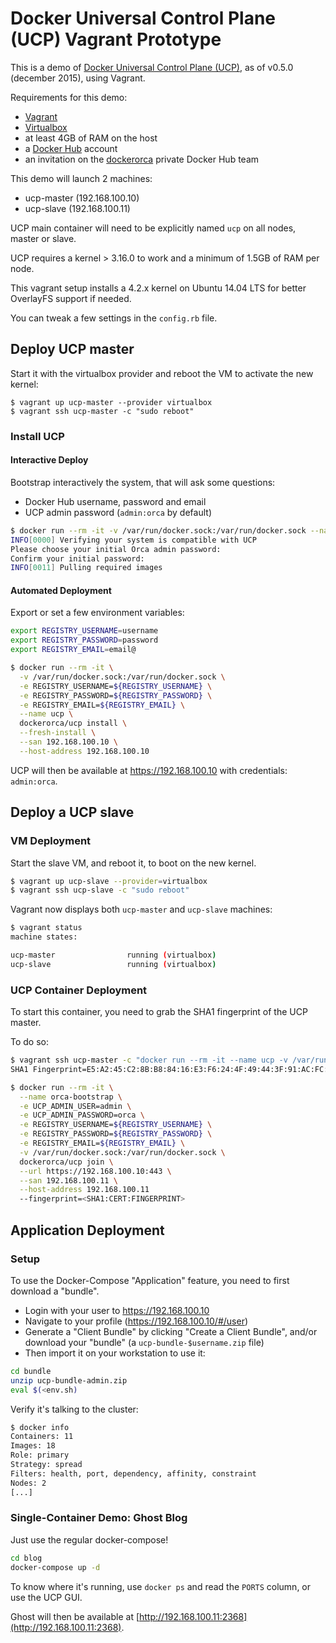 # Docker Universal Control Plane (UCP) Vagrant Prototype

This is a demo of [Docker Universal Control Plane (UCP)](https://www.docker.com/universal-control-plane), as of v0.5.0 (december 2015), using Vagrant.

Requirements for this demo:

- [Vagrant](https://www.vagrantup.com/)
- [Virtualbox](https://www.virtualbox.org/)
- at least 4GB of RAM on the host
- a [Docker Hub](https://hub.docker.com/) account
- an invitation on the [dockerorca](https://hub.docker.com/u/dockerorca/) private Docker Hub team

This demo will launch 2 machines:

- ucp-master (192.168.100.10)
- ucp-slave (192.168.100.11)

UCP main container will need to be explicitly named `ucp` on all nodes, master or slave.

UCP requires a kernel > 3.16.0 to work and a minimum of 1.5GB of RAM per node.

This vagrant setup installs a 4.2.x kernel on Ubuntu 14.04 LTS for better OverlayFS support if needed.

You can tweak a few settings in the `config.rb` file.

## Deploy UCP master

Start it with the virtualbox provider and reboot the VM to activate the new kernel:

    $ vagrant up ucp-master --provider virtualbox
    $ vagrant ssh ucp-master -c "sudo reboot"

### Install UCP

#### Interactive Deploy

Bootstrap interactively the system, that will ask some questions:

- Docker Hub username, password and email
- UCP admin password (`admin:orca` by default)

```bash
$ docker run --rm -it -v /var/run/docker.sock:/var/run/docker.sock --name ucp dockerorca/ucp install -i
INFO[0000] Verifying your system is compatible with UCP
Please choose your initial Orca admin password:
Confirm your initial password:
INFO[0011] Pulling required images
```

#### Automated Deployment

Export or set a few environment variables:

```bash
export REGISTRY_USERNAME=username
export REGISTRY_PASSWORD=password
export REGISTRY_EMAIL=email@
```

```bash
$ docker run --rm -it \
  -v /var/run/docker.sock:/var/run/docker.sock \
  -e REGISTRY_USERNAME=${REGISTRY_USERNAME} \
  -e REGISTRY_PASSWORD=${REGISTRY_PASSWORD} \
  -e REGISTRY_EMAIL=${REGISTRY_EMAIL} \
  --name ucp \
  dockerorca/ucp install \
  --fresh-install \
  --san 192.168.100.10 \
  --host-address 192.168.100.10
```

UCP will then be available at https://192.168.100.10 with credentials: `admin:orca`.

## Deploy a UCP slave

### VM Deployment

Start the slave VM, and reboot it, to boot on the new kernel.

```bash
$ vagrant up ucp-slave --provider=virtualbox
$ vagrant ssh ucp-slave -c "sudo reboot"
```

Vagrant now displays both `ucp-master` and `ucp-slave` machines:

```bash
$ vagrant status
machine states:

ucp-master                running (virtualbox)
ucp-slave                 running (virtualbox)
```

### UCP Container Deployment

To start this container, you need to grab the SHA1 fingerprint of the UCP master.

To do so:

```bash
$ vagrant ssh ucp-master -c "docker run --rm -it --name ucp -v /var/run/docker.sock:/var/run/docker.sock dockerorca/ucp fingerprint"
SHA1 Fingerprint=E5:A2:45:C2:8B:B8:84:16:E3:F6:24:4F:49:44:3F:91:AC:FC:66:47
```

```bash
$ docker run --rm -it \
  --name orca-bootstrap \
  -e UCP_ADMIN_USER=admin \
  -e UCP_ADMIN_PASSWORD=orca \
  -e REGISTRY_USERNAME=${REGISTRY_USERNAME} \
  -e REGISTRY_PASSWORD=${REGISTRY_PASSWORD} \
  -e REGISTRY_EMAIL=${REGISTRY_EMAIL} \
  -v /var/run/docker.sock:/var/run/docker.sock \
  dockerorca/ucp join \
  --url https://192.168.100.10:443 \
  --san 192.168.100.11 \
  --host-address 192.168.100.11
  --fingerprint=<SHA1:CERT:FINGERPRINT>
```

## Application Deployment

### Setup

To use the Docker-Compose "Application" feature, you need to first download a "bundle".

- Login with your user to https://192.168.100.10
- Navigate to your profile (https://192.168.100.10/#/user)
- Generate a "Client Bundle" by clicking "Create a Client Bundle", and/or download your "bundle" (a `ucp-bundle-$username.zip` file)
- Then import it on your workstation to use it:

```bash
cd bundle
unzip ucp-bundle-admin.zip
eval $(<env.sh)
```

Verify it's talking to the cluster:

```bash
$ docker info
Containers: 11
Images: 18
Role: primary
Strategy: spread
Filters: health, port, dependency, affinity, constraint
Nodes: 2
[...]
```

### Single-Container Demo: Ghost Blog

Just use the regular docker-compose!

```bash
cd blog
docker-compose up -d
```

To know where it's running, use `docker ps` and read the `PORTS` column, or use the UCP GUI.

Ghost will then be available at [http://192.168.100.11:2368](http://192.168.100.11:2368).
